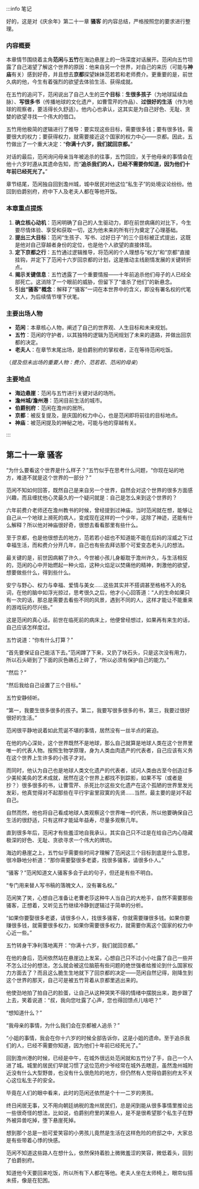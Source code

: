 :::info 笔记

好的，这是对《庆余年》第二十一章 **骚客** 的内容总结，严格按照您的要求进行整理。

### 内容概要

本章情节围绕着主角**范闲**与**五竹**在海边悬崖上的一场深度对话展开。范闲向五竹坦露了自己渴望了解这个世界的原因：他来自另一个世界，对自己的来历（可能与**神庙**有关）感到好奇，并且想去**京都**探望妹妹范若若和老师费介。更重要的是，前世久病的他，今生有着强烈的欲望去体验生活、获得成就。

在五竹的追问下，范闲说出了自己人生的**三个目标**：**生很多孩子**（为地球延续血脉）、**写很多书**（传播地球的文化遗产，如曹雪芹的作品）、**过很好的生活**（作为地球的观察者，要活得长久舒适）。他内心也承认，这其实是为自己好色、无耻、贪婪的欲望寻找一个伟大的借口。

五竹用他极简的逻辑进行了推导：要实现这些目标，需要很多钱；要有很多钱，需要很大的权力；要获得权力，就需要接近这个国家的权力中心——京都。因此，五竹做出了一个重大决定：“**你满十六岁，我们就回京都。**”

对话的最后，范闲询问母亲当年被追杀的往事，五竹回应，关于他母亲的事情会在他十六岁时遵从其遗命告知，而“**追杀我们的人，已经不需要你知道，因为他们十年前已经死光了。**”

章节结尾，范闲独自回到澹州城，城中居民对他这位“私生子”的处境议论纷纷。他回到伯爵别府，府中下人及老夫人都在等他开饭。

### 本章重点提炼

1.  **确立核心动机**：范闲明确了自己的人生驱动力，即在前世病痛的对比下，今生要尽情体验、享受和获取一切，这为他未来的所有行为奠定了心理基础。
2.  **提出三大目标**：范闲“生孩子、写书、过好日子”的三个目标被正式提出，这既是他对自己穿越者身份的定位，也是他个人欲望的直接体现。
3.  **定下京都之行**：五竹通过逻辑推导，将范闲的个人理想与“权力”和“京都”直接挂钩，并定下了范闲十六岁回京都的计划，这是推动主线剧情发展的关键转折点。
4.  **揭示关键信息**：五竹透露了一个重要情报——十年前追杀他们母子的人已经全部死亡。这消除了一个眼前的威胁，但留下了“谁杀了他们”的新悬念。
5.  **引出“骚客”概念**：解释了“骚客”一词在本世界中的含义，即没有署名权的代笔文人，为后续情节埋下伏笔。

### 主要出场人物

*   **范闲**：本章核心人物，阐述了自己的世界观、人生目标和未来规划。
*   **五竹**：范闲的守护者，以其独特的逻辑为范闲规划了未来的道路，并做出回京都的决定。
*   **老夫人**：在章节末尾出场，是伯爵别府的掌权者，正在等待范闲吃饭。

（*提及但未出场的重要人物：费介、范若若、范闲的母亲*）

### 主要地点

*   **海边悬崖**：范闲与五竹进行关键对话的场所。
*   **澹州城/澹州港**：范闲目前生活的城市。
*   **伯爵别府**：范闲在澹州的居所。
*   **京都**：被反复提及，是庆国的权力中心，也是范闲即将前往的目标地点。
*   **神庙**：被范闲提及的神秘之地，可能与他的穿越有关。

:::

## 第二十一章 **骚客**

“为什么要看这个世界是什么样子？”五竹似乎在思考什么问题，“你现在站的地方，难道不就是这个世界的一部分？”

范闲不知如何回答，既然自己是来自另一个世界，自然会对这个世界的很多方面感兴趣，而且缠扰他心灵最久的一个疑问就是：自己是怎么来到这个世界的？

六年前费介老师还在澹州教书的时候，曾经提到过神庙，当时范闲就在想，能够让自己从一个地球上濒死的病人，变成现在这样的一个少年，这除了神迹，还能有什么解释？所以他对神庙很好奇，很想去看看那里有些什么。

至于京都，也是他很想去的地方，范若若小妞也不知道能不能在后妈的淫威之下过幸福生活，而和费介分开几年，自己也有些去拜访那个可爱变态老头儿的想法。

最关键的是，前世因病躺了许久，今世被小孩儿身躯耽于澹州许久，与生活相反的，范闲的心中开始燃起一种火焰，这种火焰足以焚痛他的精神，刺激他的欲望，想要做些什么，得到些什么。

安宁与野心、权力与幸福、爱情与美女……这些其实并不搭调甚至格格不入的名词，在他的脑中如浮光掠过，思考很久之后，他才小心回答道：“人的生命如果只有一次的话，那总是需要去看些不同的风景，遇到不同的人，这样才能让不能重来的游戏玩的尽兴些。”

这是范闲的真心话，前世在临死前的病床上，他便曾经想过，如果再有来生的话，自己应该怎样度过。

五竹说道：“你有什么打算？”

“首先要保证自己能活下去。”范闲蹲了下来，又扔了块石头，只是这次没有用力，所以石头砸到了下面的灰色礁石上碎了，“所以必须有保护自己的能力。”

“然后？”

“然后我给自己设置了三个目标。”

五竹安静倾听。

“第一，我要生很多很多的孩子。第二，我要写很多很多的书，第三，我要过很好很好的生活。”

范闲很平静地说着如此荒诞不堪的事情，居然没有一丝半点的窘迫。

在他的内心深处，这个世界既然不是地球，那么自己就算是地球人类在这个世界里唯一的代表人物。按照生物学原理，身为人类血肉遗产的代表者，自己应该有义务在这个世界上生许多的小孩子才对。

而同时，他认为自己也是地球人类文化遗产的代表者，试问人类由古至今创造过多少美轮美奂的艺术成就，居然在这个世界上都找不到踪影，如果不写（或者是抄？）很多很多的书，让曹雪芹、杀死比尔这些文化遗产在这个孤陋的世界里发光发彩，他真觉得对不起那些在平行宇宙里寂寞的先贤……当然，最主要的是对不起自己。

自然而然，他也将自己看成地球人类观察这个世界唯一的代表，所以他要确保自己生活的很舒适，只有这样才能延年益寿，尽量多观察几年。

直到很多年后，范闲才有些羞涩地自我承认，其实自己只不过是在给自己内心隐藏极深的好色、无耻、贪欲寻求一个伟大的牌坊。

海边的悬崖之上，五竹似乎需要些时间才理解了范闲这三个目标到底是什么意思，很冷静地分析道：“那你需要娶很多老婆，找很多骚客，请很多仆人。”

“骚客？”范闲知道文人骚客多会于此的句子，但还是有些不明白。

“专门用来替人写书稿的落魄文人，没有署名权。”

范闲笑了笑，心想自己准备让老曹老莎这种牛人当自己的大枪手，自然不需要那些骚客，正想着，又听见五竹继续冷静到逻辑过于简单的分析。

“如果你要娶很多老婆，请很多仆人，找很多骚客，你就需要赚很多钱。如果你要赚很多钱，就需要很多权力，如果你需要很多权力，就需要你离这个国家的权力中心近一些。”

五竹转身干净利落地离开：“你满十六岁，我们就回京都。”

在他的身后，范闲依然站在悬崖边上发呆，心想自己只不过小小吐露了自己一些并不怎么过分的想法，怎么就会被这位脑筋有些问题的绝世强者给推论到什么国家权力方面去了？而且这么脆生生地就下了回京都的决定——范闲自然记得，刚降生到这个世界的那天，自己可是被五竹背着从京都里逃出来的。

他使劲地拍了拍自己的脸蛋，让自己从这种哭笑不得的情绪中摆脱出来，跑步跟了上去，笑着说道：“叔，我向您吐露了心声，您也得回馈点儿啥吧？”

“想知道什么？”

“我母亲的事情，为什么我们会在京都被人追杀？”

“小姐的事情，我会在你十六岁的时候全部告诉你，这是小姐的遗命。至于追杀我们的人，已经不需要你知道，因为他们十年前已经死光了。”

回到澹州港的时候，已经是中午，在城外很远处范闲就和五竹分了手，自己一个人进了城。城里的居民们早就习惯了这位范府少爷经常在城外去瞎逛，虽然澹州城附近没有什么大型野兽，也没有什么很危险的地方，但仍然有人觉得伯爵别府太不关心这位私生子的安全。

毕竟在人们的眼中看来，此时的范闲还依然是个十一二岁的男孩。

终日闲居无事，又不用向朝廷纳税的澹州居民们，总是闲到能从很多事情里推论出一些很奇怪的想法，比如说，伯爵别府里的某些人，是不是很希望那个私生子在野外被异兽吃掉，堕下悬崖死掉。

想到那个总是一脸可爱笑容的小男孩儿竟然是生活在这样危险的府邸之中，大家总是有些带着心悸的快感。

范闲不知道这些路人在想什么，依然保持着脸上微微羞涩的笑容，微低着头，回到了伯爵别府。

知道他今天要回来吃饭，所以所有下人都在等他。老夫人坐在太师椅上，眼帘似搭未搭，像是在犯困。

